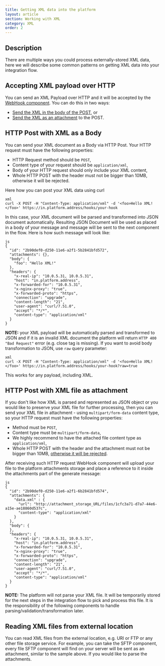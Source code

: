 ```yaml
---
title: Getting XML data into the platform
layout: article
section: Working with XML
category: XML
order: 2
---
```


## Description

There are multiple ways you could process externally-stored XML data, here we
will describe some common patterns on getting XML data into your integration flow.

## Accepting XML payload over HTTP

You can send an XML Payload over HTTP and it will be accepted by the
[WebHook component](/components/webhook/). You can do this in two ways:

*   [Send the XML in the body of the POST](#http-post-with-xml-as-a-body), or
*   [Send the XML as an attachment](#http-post-with-xml-file-as-attachment) to the POST.

## HTTP Post with XML as a Body

You can send your XML document as a Body via HTTP Post. Your HTTP request must
have the following properties:

*   HTTP Request method should be `POST`,
*   Content type of your request should be `application/xml`,
*   Body of your HTTP request should only include your XML content,
*   Whole HTTP POST with the header must not be bigger than 10MB, otherwise it will be rejected.

Here how you can post your XML data using curl

```
xml
curl -X POST -H "Content-Type: application/xml" -d '<foo>Hello XML!</foo>' https://in.platform.address/hooks/your-hook
```

In this case, your XML document will be parsed and transformed into JSON document
automatically. Resulting JSON Document will be used as placed in a body of your
message and message will be sent to the next component in the flow. Here is how
such message will look like:

```
js
{
  "id": "2b90def0-d250-11e6-a2f1-5b2841bfd572",
  "attachments": {},
  "body": {
    "foo": "Hello XML!"
  },
  "headers": {
    "x-real-ip": "10.0.5.31, 10.0.5.31",
    "host": "in.platform.address",
    "x-forwarded-for": "10.0.5.31",
    "x-nginx-proxy": "true",
    "x-forwarded-proto": "https",
    "connection": "upgrade",
    "content-length": "21",
    "user-agent": "curl/7.51.0",
    "accept": "*/*",
    "content-type": "application/xml"
  }
}
```
**NOTE:** your XML payload will be automatically parsed and transformed to JSON and if it is an invalid XML document the platform will return
`HTTP 400 "Bad Request"` error (e.g. close tag is missing). If you want to avoid body transformation to JSON, use `raw` query parameter:

```
xml
curl -X POST -H "Content-Type: application/xml" -d '<foo>Hello XML!</foo>' https://in.platform.address/hooks/your-hook?raw=true
```

This works for any payload, including XML.

## HTTP Post with XML file as attachment

If you don't like how XML is parsed and represented as JSON object or you would
like to preserve your XML file for further processing, then you can send your
XML file in attachment - using `multipart/form-data` content type, so your HTTP
request must have the following properties:

*   Method must be `POST`,
*   Content type must be `multipart/form-data`,
*   We highly recommend to have the attached file content type as `application/xml`,
*   Whole HTTP POST with the header and the attachment must not be bigger than 10MB, [otherwise it will be rejected](/references/attachments-limitations).

After receiving such HTTP request WebHook component will upload your file to the
platform attachments storage and place a reference to it inside the attachments
part of the generate message:

```
js
{
  "id": "2b90def0-d250-11e6-a2f1-6b2841bfd574",
  "attachments": {
    "data.xml" : {
      "url": "http://attachment_storage_URL/files/1cfc3a71-d7a7-44e6-a15e-ae18860d537c",
      "content-type": "application/xml"
    }
  },
  "body": {
  },
  "headers": {
    "x-real-ip": "10.0.5.31, 10.0.5.31",
    "host": "in.platform.address",
    "x-forwarded-for": "10.0.5.31",
    "x-nginx-proxy": "true",
    "x-forwarded-proto": "https",
    "connection": "upgrade",
    "content-length": "21",
    "user-agent": "curl/7.51.0",
    "accept": "*/*",
    "content-type": "application/xml"
  }
}
```

**NOTE:** The platform will not parse your XML file. It will be
temporarily stored for the next steps in the integration flow to pick and process
this file. It is the responsibility of the following components to handle
parsing/validation/transformation later.

## Reading XML files from external location

You can read XML files from the external location, e.g. URI or FTP or any other
file storage service. For example, you can take the SFTP component, every file
SFTP component will find on your server will be sent as an attachment, similar
to the sample above. If you would like to parse the attachments.
